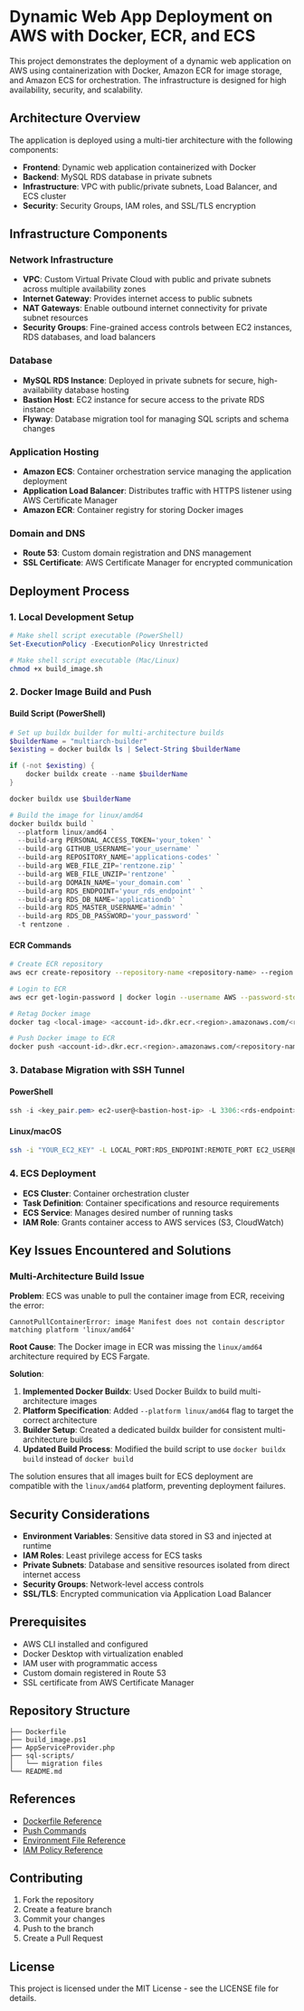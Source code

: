 # Dynamic Web App Deployment on AWS with Docker, ECR, and ECS

This project demonstrates the deployment of a dynamic web application on AWS using containerization with Docker, Amazon ECR for image storage, and Amazon ECS for orchestration. The infrastructure is designed for high availability, security, and scalability.

## Architecture Overview

The application is deployed using a multi-tier architecture with the following components:

-   **Frontend**: Dynamic web application containerized with Docker
-   **Backend**: MySQL RDS database in private subnets
-   **Infrastructure**: VPC with public/private subnets, Load Balancer, and ECS cluster
-   **Security**: Security Groups, IAM roles, and SSL/TLS encryption

## Infrastructure Components

### Network Infrastructure

-   **VPC**: Custom Virtual Private Cloud with public and private subnets across multiple availability zones
-   **Internet Gateway**: Provides internet access to public subnets
-   **NAT Gateways**: Enable outbound internet connectivity for private subnet resources
-   **Security Groups**: Fine-grained access controls between EC2 instances, RDS databases, and load balancers

### Database

-   **MySQL RDS Instance**: Deployed in private subnets for secure, high-availability database hosting
-   **Bastion Host**: EC2 instance for secure access to the private RDS instance
-   **Flyway**: Database migration tool for managing SQL scripts and schema changes

### Application Hosting

-   **Amazon ECS**: Container orchestration service managing the application deployment
-   **Application Load Balancer**: Distributes traffic with HTTPS listener using AWS Certificate Manager
-   **Amazon ECR**: Container registry for storing Docker images

### Domain and DNS

-   **Route 53**: Custom domain registration and DNS management
-   **SSL Certificate**: AWS Certificate Manager for encrypted communication

## Deployment Process

### 1. Local Development Setup

```powershell
# Make shell script executable (PowerShell)
Set-ExecutionPolicy -ExecutionPolicy Unrestricted

```

```bash
# Make shell script executable (Mac/Linux)
chmod +x build_image.sh

```

### 2. Docker Image Build and Push

#### Build Script (PowerShell)

```powershell
# Set up buildx builder for multi-architecture builds
$builderName = "multiarch-builder"
$existing = docker buildx ls | Select-String $builderName

if (-not $existing) {
    docker buildx create --name $builderName
}

docker buildx use $builderName

# Build the image for linux/amd64
docker buildx build `
  --platform linux/amd64 `
  --build-arg PERSONAL_ACCESS_TOKEN='your_token' `
  --build-arg GITHUB_USERNAME='your_username' `
  --build-arg REPOSITORY_NAME='applications-codes' `
  --build-arg WEB_FILE_ZIP='rentzone.zip' `
  --build-arg WEB_FILE_UNZIP='rentzone' `
  --build-arg DOMAIN_NAME='your_domain.com' `
  --build-arg RDS_ENDPOINT='your_rds_endpoint' `
  --build-arg RDS_DB_NAME='applicationdb' `
  --build-arg RDS_MASTER_USERNAME='admin' `
  --build-arg RDS_DB_PASSWORD='your_password' `
  -t rentzone .

```

#### ECR Commands

```bash
# Create ECR repository
aws ecr create-repository --repository-name <repository-name> --region <region>

# Login to ECR
aws ecr get-login-password | docker login --username AWS --password-stdin <account-id>.dkr.ecr.<region>.amazonaws.com

# Retag Docker image
docker tag <local-image> <account-id>.dkr.ecr.<region>.amazonaws.com/<repository-name>:latest

# Push Docker image to ECR
docker push <account-id>.dkr.ecr.<region>.amazonaws.com/<repository-name>:latest

```

### 3. Database Migration with SSH Tunnel

#### PowerShell

```powershell
ssh -i <key_pair.pem> ec2-user@<bastion-host-ip> -L 3306:<rds-endpoint>:3306 -N

```

#### Linux/macOS

```bash
ssh -i "YOUR_EC2_KEY" -L LOCAL_PORT:RDS_ENDPOINT:REMOTE_PORT EC2_USER@EC2_HOST -N -f

```

### 4. ECS Deployment

-   **ECS Cluster**: Container orchestration cluster
-   **Task Definition**: Container specifications and resource requirements
-   **ECS Service**: Manages desired number of running tasks
-   **IAM Role**: Grants container access to AWS services (S3, CloudWatch)

## Key Issues Encountered and Solutions

### Multi-Architecture Build Issue

**Problem**: ECS was unable to pull the container image from ECR, receiving the error:

```
CannotPullContainerError: image Manifest does not contain descriptor matching platform 'linux/amd64'

```

**Root Cause**: The Docker image in ECR was missing the `linux/amd64` architecture required by ECS Fargate.

**Solution**:

1.  **Implemented Docker Buildx**: Used Docker Buildx to build multi-architecture images
2.  **Platform Specification**: Added `--platform linux/amd64` flag to target the correct architecture
3.  **Builder Setup**: Created a dedicated buildx builder for consistent multi-architecture builds
4.  **Updated Build Process**: Modified the build script to use `docker buildx build` instead of `docker build`

The solution ensures that all images built for ECS deployment are compatible with the `linux/amd64` platform, preventing deployment failures.

## Security Considerations

-   **Environment Variables**: Sensitive data stored in S3 and injected at runtime
-   **IAM Roles**: Least privilege access for ECS tasks
-   **Private Subnets**: Database and sensitive resources isolated from direct internet access
-   **Security Groups**: Network-level access controls
-   **SSL/TLS**: Encrypted communication via Application Load Balancer

## Prerequisites

-   AWS CLI installed and configured
-   Docker Desktop with virtualization enabled
-   IAM user with programmatic access
-   Custom domain registered in Route 53
-   SSL certificate from AWS Certificate Manager

## Repository Structure

```
├── Dockerfile
├── build_image.ps1
├── AppServiceProvider.php
├── sql-scripts/
│   └── migration files
└── README.md

```

## References

-   [Dockerfile Reference]([https://apps.abacus.ai/chatllm/link-to-dockerfile](https://github.com/oliversims/DOCKER-PROJECTS/blob/main/rentzone/Dockerfile))
-   [Push Commands](https://apps.abacus.ai/chatllm/link-to-push-commands)
-   [Environment File Reference](https://apps.abacus.ai/chatllm/link-to-env-file)
-   [IAM Policy Reference](https://apps.abacus.ai/chatllm/link-to-iam-policy)

## Contributing

1.  Fork the repository
2.  Create a feature branch
3.  Commit your changes
4.  Push to the branch
5.  Create a Pull Request

## License

This project is licensed under the MIT License - see the LICENSE file for details.
